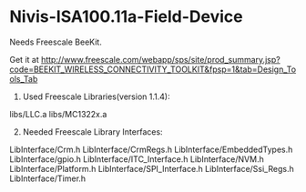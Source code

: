 Nivis-ISA100.11a-Field-Device
=============================
Needs Freescale BeeKit. 

Get it at http://www.freescale.com/webapp/sps/site/prod_summary.jsp?code=BEEKIT_WIRELESS_CONNECTIVITY_TOOLKIT&fpsp=1&tab=Design_Tools_Tab

1.	Used Freescale Libraries(version 1.1.4):

libs/LLC.a
libs/MC1322x.a

2.	Needed Freescale Library Interfaces:

LibInterface/Crm.h
LibInterface/CrmRegs.h
LibInterface/EmbeddedTypes.h
LibInterface/gpio.h
LibInterface/ITC_Interface.h
LibInterface/NVM.h
LibInterface/Platform.h
LibInterface/SPI_Interface.h
LibInterface/Ssi_Regs.h
LibInterface/Timer.h